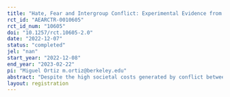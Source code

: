 ```yaml
---
title: "Hate, Fear and Intergroup Conflict: Experimental Evidence from Nigeria"
rct_id: "AEARCTR-0010605"
rct_id_num: "10605"
doi: "10.1257/rct.10605-2.0"
date: "2022-12-07"
status: "completed"
jel: "nan"
start_year: "2022-12-08"
end_year: "2023-02-22"
pi: "Miguel Ortiz m.ortiz@berkeley.edu"
abstract: "Despite the high societal costs generated by conflict between social identity groups, we still have little clarity of what the micro-foundations of these conflicts are. Understanding and disentangling the deep drivers of conflict is important because they determine which policies are effective. In this paper, I first ask to what extent is intergroup conflict driven by hate vs fear. To answer this, I use a lab-in-the-field to estimates preferences and beliefs, and understand to what extent each one prevents cooperation between groups. Then, I ask how popular local policies tackle these two channels to increase cooperation. To answer this, I evaluate the effects of radio drama with a message to increase intergroup cooperation, and estimate how the treatment changes the parameters I estimate in the lab, and other real behavior outcomes."
layout: registration
---
```


